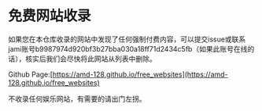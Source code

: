 # 免费网站收录

如果您在本仓库收录的网站中发现了任何强制付费内容，可以提交issue或联系jami账号b9987974d920bf3b27bba030a18ff71d2434c5fb（如果此账号在线的话），核实后我们会尽快将此网站从列表中删除。

Github Page:[https://amd-128.github.io/free_websites](https://amd-128.github.io/free_websites)

不收录任何娱乐网站，有需要的请出门左拐。
